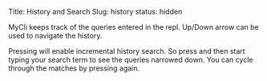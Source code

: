 Title: History and Search
Slug: history
status: hidden

MyCli keeps track of the queries entered in the repl. Up/Down arrow can be used to navigate the history. 

Pressing <C-r> will enable incremental history search. So press <C-r> and then
start typing your search term to see the queries narrowed down. You can cycle
through the matches by pressing <C-r> again.



